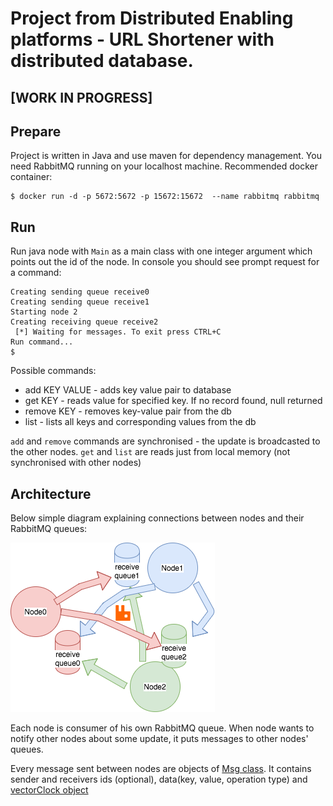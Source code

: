 # Project from Distributed Enabling platforms - URL Shortener with distributed database.
## [WORK IN PROGRESS]
## Prepare
Project is written in Java and use maven for dependency management.
You need RabbitMQ running on your localhost machine.
Recommended docker container:
```
$ docker run -d -p 5672:5672 -p 15672:15672  --name rabbitmq rabbitmq
```
## Run
Run java node with `Main` as a main class with one integer argument which points out the id of the node.
In console you should see prompt request for a command:
```
Creating sending queue receive0
Creating sending queue receive1
Starting node 2
Creating receiving queue receive2
 [*] Waiting for messages. To exit press CTRL+C
Run command...
$
```
Possible commands:
* add KEY VALUE - adds key value pair to database
* get KEY - reads value for specified key. If no record found, null returned
* remove KEY - removes key-value pair from the db  
* list - lists all keys and corresponding values from the db

`add` and `remove` commands are synchronised - the update is broadcasted to the other nodes.
`get` and `list` are reads just from local memory (not synchronised with other nodes)

## Architecture
Below simple diagram explaining connections between nodes and their RabbitMQ queues:


![alt text](https://github.com/ludwikbukowski/DEP/blob/master/Queues.png)


Each node is consumer of his own RabbitMQ queue.
When node wants to notify other nodes about some update, it puts messages to other nodes' queues.


Every message sent between nodes are objects of [Msg class](https://github.com/ludwikbukowski/DEP/blob/master/src/main/java/Msg.java). It contains sender and receivers ids (optional), data(key, value, operation type) and [vectorClock object](https://github.com/ludwikbukowski/DEP/blob/master/src/main/java/VClock.java)


